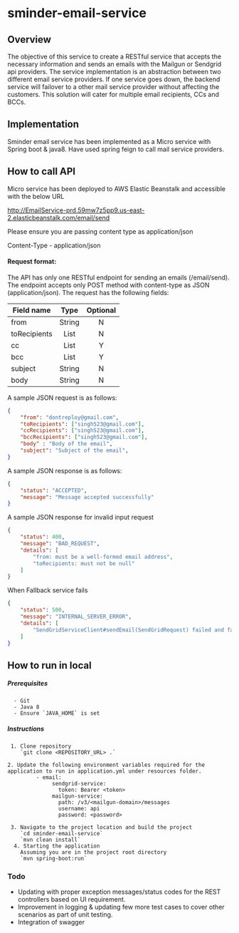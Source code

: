 # sminder-email-service

## Overview
The objective of this service to create a RESTful service that accepts the necessary information and sends an emails with the Mailgun or Sendgrid api providers. The service implementation is an abstraction between two different email service providers. If one service goes down, the backend service will failover to a other mail service provider without affecting the customers. This solution will cater for multiple email recipients, CCs and BCCs.

## Implementation

Sminder email service has been implemented as a Micro service with Spring boot & java8. Have used spring feign to call mail service providers.

## How to call API

Micro service has been deployed to AWS Elastic Beanstalk and accessible with the below URL

http://EmailService-prd.59mw7z5pp9.us-east-2.elasticbeanstalk.com/email/send

Please ensure you are passing content type as application/json

Content-Type - application/json

#### Request format:
The API has only one RESTful endpoint for sending an emails (/email/send). The endpoint accepts only POST method with content-type as JSON (application/json). The request has the following fields:


| Field name   | Type    | Optional|
| ------------ |:-------:|:-------:|
| from         | String  |    N    |
| toRecipients           | List    |    N    |
| cc           | List    |    Y    |
| bcc          | List    |    Y    |
| subject      | String  |    N    |
| body         | String  |    N    |

A sample JSON request is as follows:

```json
{
	"from": "dontreploy@gmail.com",
    "toRecipients": ["singh523@gmail.com"],
    "ccRecipients": ["singh523@gmail.com"],
    "bccRecipients": ["singh523@gmail.com"],
	"body" : "Body of the email",
	"subject": "Subject of the email",
}
```

A sample JSON response is as follows:

```json
{
    "status": "ACCEPTED",
    "message": "Message accepted successfully"
}
```

A sample JSON response for invalid input request

```json
{
    "status": 400,
    "message": "BAD_REQUEST",
    "details": [
        "from: must be a well-formed email address",
        "toRecipients: must not be null"
    ]
}
```
When Fallback service fails 
```json
{
    "status": 500,
    "message": "INTERNAL_SERVER_ERROR",
    "details": [
        "SendGridServiceClient#sendEmail(SendGridRequest) failed and fallback failed."
    ]
}
```

## How to run in local

##### Prerequisites
      - Git
      - Java 8
      - Ensure `JAVA_HOME` is set
      
##### Instructions
     1. Clone repository
        `git clone <REPOSITORY_URL> .`
        
    2. Update the following environment variables required for the application to run in application.yml under resources folder.
             - email:
                  sendgrid-service:
                    token: Bearer <token>
                  mailgun-service:
                    path: /v3/<mailgun-domain>/messages
                    username: api
                    password: <password>
     
     3. Navigate to the project location and build the project
        `cd sminder-email-service`
        `mvn clean install`
      4. Starting the application
        Assuming you are in the project root directory
        `mvn spring-boot:run`

### Todo
   - Updating with proper exception messages/status codes for the REST controllers based on UI requirement.
   - Improvement in logging & updating few more test cases to cover other scenarios as part of unit testing.
   - Integration of swagger 
